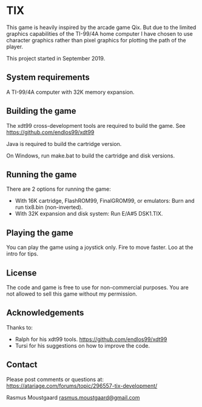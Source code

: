 # TIX

This game is heavily inspired by the arcade game Qix. But due to the limited graphics capabilities of the TI-99/4A home 
computer I have chosen to use character graphics rather than pixel graphics for plotting the path of the player.   

This project started in September 2019. 

## System requirements

A TI-99/4A computer with 32K memory expansion.

## Building the game

The xdt99 cross-development tools are required to build the game.
See https://github.com/endlos99/xdt99

Java is required to build the cartridge version.

On Windows, run make.bat to build the cartridge and disk versions.

## Running the game

There are 2 options for running the game:

* With 16K cartridge, FlashROM99, FinalGROM99, or emulators: Burn and run tix8.bin (non-inverted).
* With 32K expansion and disk system: Run E/A#5 DSK1.TIX.

## Playing the game

You can play the game using a joystick only. Fire to move faster. Loo at the intro for tips.

## License

The code and game is free to use for non-commercial purposes. You are not allowed to sell this game without my permission.

## Acknowledgements

Thanks to:

* Ralph for his xdt99 tools.
  https://github.com/endlos99/xdt99
* Tursi for his suggestions on how to improve the code. 

## Contact

Please post comments or questions at:
https://atariage.com/forums/topic/296557-tix-development/

Rasmus Moustgaard <rasmus.moustgaard@gmail.com>